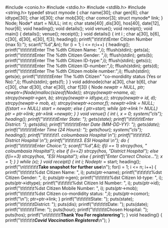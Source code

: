 #include <conio.h>
#include <stdio.h>
#include <stdlib.h>
#include <string.h>
typedef struct mynode
{
char name[30];
char gen[6];
char idtype[30];
char id[30];
char mob[30];
char comor[3];
struct mynode* link;
} Node;
Node* start = NULL;
int n;
char state[40] ,dis[30], hos[40], date[12], hour[6];
void heading();
void details();
void venue();
void receipt();
void main()
{
    details();
    venue();
    receipt();
}
void details()
{
    int i ;
    char a[30], b[6], c[30], d[30], e[30], f[3];
    heading();
    printf("\t\t\t\t\tEnter Citizen Number (max 5):");
    scanf("%d",&n);
    for (i = 1; i <=  n;i++)
    {
        heading();
        printf("\t\t\t\t\tEnter The %dth Citizen Name: ",i);
        fflush(stdin);
        gets(a);
        printf("\t\t\t\t\tEnter The %dth Citizen Gender: ",i);
        fflush(stdin);
        gets(b);
        printf("\t\t\t\t\tEnter The %dth Citizen ID-type:",i);
        fflush(stdin);
        gets(c);
        printf("\t\t\t\t\tEnter The %dth Citizen ID-number:",i);
        fflush(stdin);
        gets(d);
        printf("\t\t\t\t\tEnter The %dth Citizen mobile number:",i);
        fflush(stdin);
        gets(e);
        printf("\t\t\t\t\tEnter The %dth Citizen" "co-mordidity status (Yes or No):",i);
        fflush(stdin);
        gets(f);
    }
    }
    void addnode(char a[30], char b[6], char c[30], char d[30], char e[30], char f[3])
    {
    Node *newptr = NULL, *ptr;
    newptr=(Node*)malloc(sizeof(Node));
    strcpy(newptr->name, a);
    strcpy(newptr->gen, b);
    strcpy(newptr-> idtype,c);
    strcpy(newptr-> id, d);
    strcpy(newptr-> mob, e);
    strcpy(newptr->comor,f);
    newptr->link = NULL;
    if(start == NULL)
    start = newptr;
    else
    {
        ptr=start;
        while (ptr->link != NULL)
        ptr = ptr->link;
        ptr->link  =newptr;
    }
}
void venue()
{
    int i, x = 0;
    system("cls");
    heading();
    printf("\t\t\t\t\tEnter State: ");
    gets(state);
    printf("\t\t\t\t\tEnter District: ");
    gets(dis);
    printf("\t\t\t\t\tEnter Date (MM-DD-YY): ");
    gets(date);
    printf("\t\t\t\t\tEnter Time (24 Hours): ");
    gets(hour);
    system("cls");
    heading();
    printf("\t\t\t\t\t1. coloumbasia Hospital \n");
    printf("\t\t\t\t\t2. District Hospital \n");
    printf("\t\t\t\t\t3. ESI Hospital \n");
    do
    {
        printf("\t\t\t\t\tEnter Choice:");
        scanf("%d",&i);
        if(i == 1)
        strcpy(hos, " coloumbasia Hospital");
        else if (i==2)
        strcpy(hos, "District Hospital");
        else if(i==3)
        strcpy(hos, "ESI Hospital");
        else {
            printf("Enter Correct Choice...");
            x = 1;
        }
    }
    while (x);
}
void receipt()
{
int i;
Node*ptr = start;
heading();
printf("\n\t\t\t\t\t**Take snapshot for further use**\n");
for(i = 1; i <= n; i++)
{
    printf("\t\t\t\t\t%dst Citizen Name: ", i);
    puts(ptr->name);
    printf("\t\t\t\t\t%dst Citizen Gender: ", i);
    puts(ptr->gen);
    printf("\t\t\t\t\t%dst Citizen Id-type: ", i);
    puts(ptr->idtype);
    printf("\t\t\t\t\t%dst Citizen Id Number: ", i);
    puts(ptr->id);
    printf("\t\t\t\t\t%dst Citizen Mobile Number: ", i);
    puts(ptr->mob);
    printf("\t\t\t\t\t%dst Citizen co-mordidity status: ",i);
    puts(ptr->comor);
    printf("\n");
    ptr=ptr->link;
}
printf("\t\t\t\t\tState: ");
puts(state);
printf("\t\t\t\t\tDistrict: ");
puts(dis);
printf("\t\t\t\t\tDate: ");
puts(date);
printf("\t\t\t\t\tTime: ");
puts(hour);
printf("\t\t\t\t\tChosen Hospital: ");
puts(hos);
printf("\n\t\t\t\t\t**Thank You For registerering**");
}
void heading()
{
    printf("\t\t\t\t\t***Covid Vaccination Registered***\n");
}


